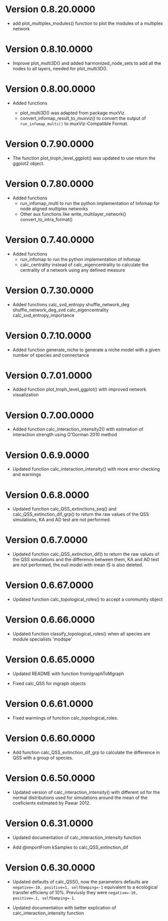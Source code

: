 # Version  0.8.20.0000

* add plot_multiplex_modules() function to plot the modules of a multiplex network
 
# Version  0.8.10.0000

* Improve plot_multi3D() and added harmonized_node_sets to add all the nodes to all layers, needed for plot_multi3D().

# Version  0.8.00.0000

* Added functions

  - plot_multi3D() was adapted from package muxViz.
  - convert_infomap_result_to_muxviz() to convert the output of `run_infomap_multi()` to 
    muxViz-Compatible Format.

# Version  0.7.90.0000

* The function plot_troph_level_ggplot() was updated to use return the ggplot2 object.

# Version  0.7.80.0000

* Added functions 
  - run_infomap_multi to run the python implementation of Infomap for node aligned multiplex networks
  - Other aux functions like write_multilayer_network() convert_to_intra_format()

# Version  0.7.40.0000

* Added functions 
  - run_infomap to run the python implementation of Infomap 
  - calc_centrality instead of calc_eigencentrality to calculate the centrality of a network using any defined measure


# Version  0.7.30.0000

* Added functions calc_svd_entropy shuffle_network_deg shuffle_network_deg_svd calc_eigencentrality calc_svd_entropy_importance

# Version  0.7.10.0000

* Added function generate_niche to generate a niche model with a given number of species and connectance


# Version  0.7.01.0000

* Added function plot_troph_level_ggplot() with improved network visualization


# Version  0.7.00.0000

* Added function calc_interaction_intensity2() with estimation of interaction strength using O'Gorman 2010 method


# Version  0.6.9.0000

* Updated function calc_interaction_intensity() with more error checking and warnings


# Version  0.6.8.0000

* Updated function calc_QSS_extinctions_seq() and calc_QSS_extinction_dif_grp() to return the raw values of the QSS simulations, KA and AD test are not performed.

# Version  0.6.7.0000

* Updated function calc_QSS_extinction_dif() to return the raw values of the QSS simulations and the difference between them, KA and AD test are not performed, the null model with mean IS is also deleted.


# Version  0.6.67.0000

* Updated function calc_topological_roles() to accept a community object

# Version  0.6.66.0000

* Updated function classify_topological_roles() when all species are module specialists 'modspe'


# Version  0.6.65.0000

* Updated README with function fromIgraphToMgraph

* Fixed calc_QSS for mgraph objects 

# Version  0.6.61.0000

* Fixed warmings of function calc_topological_roles. 

# Version  0.6.60.0000

* Add function calc_QSS_extinction_dif_grp to calculate the difference in QSS with a group of species.  


# Version  0.6.50.0000

* Updated version of calc_interaction_intensity() with different sd for the normal distributions used
  for simulations around the mean of the coeficients estimated by Pawar 2012.  

# Version  0.6.31.0000

* Updated documentation of calc_interaction_intensity function

* Add @importFrom kSamples to calc_QSS_extinction_dif

# Version  0.6.30.0000

* Updated defaults of calc_QSS(), now the parameters defaults are `negative=-10, positive=1, selfDamping=-1` 
equivalent to a ecological transfer efficieny of 10%.
Previusly they were `negative=-10, positive=.1, selfDamping=-1`.

* Updated documentation with better explication of calc_interaction_intensity function
